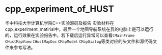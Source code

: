 # cpp_experiment_of_HUST
华中科技大学计算机学院C++实验源码及报告
实验材料在cpp_experiment_matirial中，最后一个地图导航系统在我的电脑上是可以运行的，运行效果在实验报告中。若下载后运行异常可以查看`CMainFrame` `CHustMapView` `CHustMapDoc` `CMapModel` `CMapDialog`等类对应的头文件和源代码文件来参考写法。
